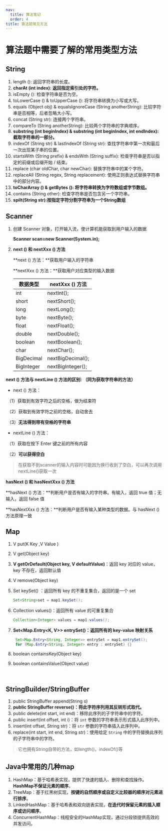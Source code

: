 ```yaml
---
nav:
  title: 算法笔记
  order: 4
title: 算法题常见方法
---
```


# 算法题中需要了解的常用类型方法

## String

1. length (): 返回字符串的长度。
2. **charAt (int index): 返回指定索引处的字符。**
3. isEmpty (): 检查字符串是否为空。
4. toLowerCase () & toUpperCase (): 将字符串转换为小写或大写。
5. equals (Object obj) & equalsIgnoreCase (String anotherString): 比较字符串是否相等，后者忽略大小写。
6. concat (String str): 连接两个字符串。
7. compareTo (String anotherString): 比较两个字符串的字典顺序。
8. **substring (int beginIndex) & substring (int beginIndex, int endIndex): 截取字符串的一部分。**
9. indexOf (String str) & lastIndexOf (String str): 查找字符串中第一次和最后一次出现某子串的位置。
10. startsWith (String prefix) & endsWith (String suffix): 检查字符串是否以指定的前缀或后缀开始 / 结束。
11. replace (char oldChar, char newChar): 替换字符串中的某个字符。
12. replaceAll (String regex, String replacement): 使用正则表达式替换字符串中的部分内容。
13. **toCharArray () & getBytes (): 将字符串转换为字符数组或字节数组。**
14. contains (String other): 检查字符串是否包含另一个字符串。
15. **spilt(String str):按指定字符分割字符串为一个String数组**



## Scanner

1. 创建 Scanner 对象，打开输入流，使计算机能获取到用户输入的数据

   **Scanner scan=new Scanner(System.in);**

2. **next () 和 nextXxx () 方法**

   **next () 方法：**获取用户输入的字符串

   **nextXxx () 方法：**获取用户对应类型的输入数据

   | 数据类型   | nextXxx () 方法   |
   | ---------- | ----------------- |
   | int        | nextInt();        |
   | short      | nextShort();      |
   | long       | nextLong();       |
   | byte       | nextByte();       |
   | float      | nextFloat();      |
   | double     | nextDouble();     |
   | boolean    | nextBoolean();    |
   | char       | nextChar();       |
   | BigDecimal | nextBigDecimal(); |
   | BigInteger | nextBigInteger(); |

**next () 方法与 nextLine () 方法的区别: （同为获取字符串的方法）**

- next () 方法：

​           （1）获取到有效字符之后的空格，做为结束符

​           （2）获取到有效字符之前的空格，自动舍去

​           （3）**无法得到带有空格的字符串**

-  nextLine () 方法：

​           （1）获取在按下 Enter 键之前的所有内容

​           （2）**可以获得空白**

> 在获取不到scanner的输入内容时可能因为换行收到了空白，可以再次调用nextLine()获取一次

**hasNext () 和 hasNextXxx () 方法**

 **hasNext () 方法：**判断用户是否有输入的字符串。有输入，返回 true 值；无输入，返回 false 值

**hasNextXxx () 方法：**判断用户是否有输入某种类型的数据。与 hasNext () 方法原理一致



## Map

1. V put(K Key ,V Value )

2. V get(Object key)

3. **V getOrDefault(Object key, V defaultValue)**：返回 key 对应的 value，key 不存在，返回默认值

4. V remove(Object key)

5. Set keySet()  ：返回所有 key 的不重复集合，返回的是一个 set

   ```java
   Set<String>set = map1.keySet();
   ```

6. Collection values()：返回所有 value 的可重复集合

   ```java
   Collection<Integer> values = map1.values();
   ```

7. **Set<Map.Entry<K, V>> entrySet()：返回所有的 key-value 映射关系**

   ```java
   	Set<Map.Entry<String, Integer>> entrySet = map1.entrySet();
    for (Map.Entry<String, Integer> entry : entrySet) {}
   ```

8. boolean containsKey(Object key)

9. boolean containsValue(Object value)

​	

## StringBuilder/StringBuffer 

1.  public StringBuffer append(String s)
2. **public StringBuffer reverse()：将此字符序列用其反转形式取代。**
3. public delete(int start, int end)：移除此序列的子字符串中的字符。
4.  public insert(int offset, int i)：将 `int` 参数的字符串表示形式插入此序列中。
5. insert(int offset, String str)：将 `str` 参数的字符串插入此序列中。
6. replace(int start, int end, String str)：使用给定 `String` 中的字符替换此序列的子字符串中的字符。

> 它也拥有String自带的方法，如length()，indexOf()等

## Java中常用的几种map

1. HashMap：基于哈希表实现，提供了快速的插入、删除和查找操作。**HashMap不保证元素的顺序**。
2. TreeMap：基于红黑树实现，**按键的自然顺序或自定义比较器的顺序对元素进行排序**。
3. LinkedHashMap：基于哈希表和双向链表实现，**在迭代时保留元素的插入顺序或访问顺序**。
4. ConcurrentHashMap：线程安全的HashMap实现，通过分段锁提供高效的并发访问。



